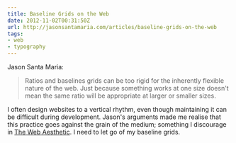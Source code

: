```yaml
---
title: Baseline Grids on the Web
date: 2012-11-02T00:31:50Z
url: http://jasonsantamaria.com/articles/baseline-grids-on-the-web
tags:
- web
- typography
---
```

Jason Santa Maria:

> Ratios and baselines grids can be too rigid for the inherently flexible nature of the web. Just because something works at one size doesn't mean the same ratio will be appropriate at larger or smaller sizes.

I often design websites to a vertical rhythm, even though maintaining it can be difficult during development. Jason's arguments made me realise that this practice goes against the grain of the medium; something I discourage in [The Web Aesthetic][1]. I need to let go of my baseline grids.

[1]: http://www.alistapart.com/articles/the-web-aesthetic/
